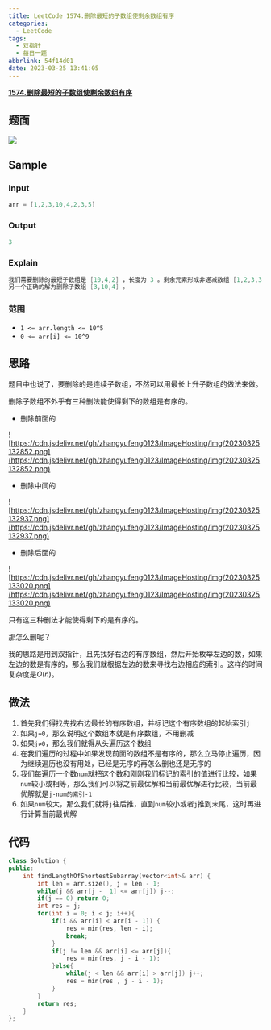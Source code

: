 ```yaml
---
title: LeetCode 1574.删除最短的子数组使剩余数组有序
categories:
  - LeetCode
tags:
  - 双指针
  - 每日一题
abbrlink: 54f14d01
date: 2023-03-25 13:41:05
---
```


**[1574.删除最短的子数组使剩余数组有序](https://leetcode.cn/problems/shortest-subarray-to-be-removed-to-make-array-sorted/description/)**

## 题面

![](https://cdn.jsdelivr.net/gh/zhangyufeng0123/ImageHosting/img/20230325131830.png)

## Sample

### Input

```cpp
arr = [1,2,3,10,4,2,3,5]
```

### Output

```cpp
3
```

### Explain

```cpp
我们需要删除的最短子数组是 [10,4,2] ，长度为 3 。剩余元素形成非递减数组 [1,2,3,3,5] 。
另一个正确的解为删除子数组 [3,10,4] 。
```

### 范围

- `1 <= arr.length <= 10^5`
- `0 <= arr[i] <= 10^9`

## 思路

题目中也说了，要删除的是连续子数组，不然可以用最长上升子数组的做法来做。

删除子数组不外乎有三种删法能使得剩下的数组是有序的。

- 删除前面的

![https://cdn.jsdelivr.net/gh/zhangyufeng0123/ImageHosting/img/20230325132852.png](https://cdn.jsdelivr.net/gh/zhangyufeng0123/ImageHosting/img/20230325132852.png)

- 删除中间的

![https://cdn.jsdelivr.net/gh/zhangyufeng0123/ImageHosting/img/20230325132937.png](https://cdn.jsdelivr.net/gh/zhangyufeng0123/ImageHosting/img/20230325132937.png)

- 删除后面的

![https://cdn.jsdelivr.net/gh/zhangyufeng0123/ImageHosting/img/20230325133020.png](https://cdn.jsdelivr.net/gh/zhangyufeng0123/ImageHosting/img/20230325133020.png)

只有这三种删法才能使得剩下的是有序的。

那怎么删呢？

我的思路是用到双指针，且先找好右边的有序数组，然后开始枚举左边的数，如果左边的数是有序的，那么我们就根据左边的数来寻找右边相应的索引。这样的时间复杂度是$O(n)$。

## 做法

1. 首先我们得找先找右边最长的有序数组，并标记这个有序数组的起始索引`j`
2. 如果`j=0`，那么说明这个数组本就是有序数组，不用删减
3. 如果`j≠0`，那么我们就得从头遍历这个数组
4. 在我们遍历的过程中如果发现前面的数组不是有序的，那么立马停止遍历，因为继续遍历也没有用处，已经是无序的再怎么删也还是无序的
5. 我们每遍历一个数`num`就把这个数和刚刚我们标记的索引的值进行比较，如果`num`较小或相等，那么我们可以将之前最优解和当前最优解进行比较，当前最优解就是`j-num的索引-1`
6. 如果`num`较大，那么我们就将`j`往后推，直到`num`较小或者`j`推到末尾，这时再进行计算当前最优解

## 代码

```cpp
class Solution {
public:
    int findLengthOfShortestSubarray(vector<int>& arr) {
        int len = arr.size(), j = len - 1;
        while(j && arr[j -  1] <= arr[j]) j--;
        if(j == 0) return 0;
        int res = j;
        for(int i = 0; i < j; i++){
            if(i && arr[i] < arr[i - 1]) {
                res = min(res, len - i);
                break;
            }
            if(j != len && arr[i] <= arr[j]){
                res = min(res, j - i - 1);
            }else{
                while(j < len && arr[i] > arr[j]) j++;
                res = min(res , j - i - 1);
            }
        }
        return res;
    }
};
```